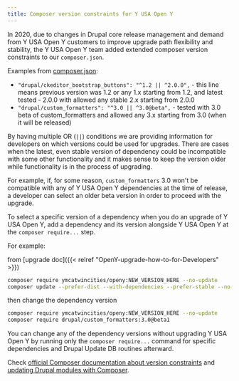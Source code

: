 ```yaml
---
title: Composer version constraints for Y USA Open Y
---
```


In 2020, due to changes in Drupal core release management and demand from Y USA Open Y customers to improve upgrade path flexibility and stability, the Y USA Open Y team added extended composer version constraints to our `composer.json`.

Examples from [composer.json](https://github.com/ymcatwincities/openy/blob/9.x-2.x/composer.json):

- `"drupal/ckeditor_bootstrap_buttons": "^1.2 || ^2.0.0",` - this line means previous version was 1.2 or any 1.x starting from 1.2, and latest tested - 2.0.0 with allowed any stable 2.x starting from 2.0.0
- `"drupal/custom_formatters": "^3.0 || ^3.0@beta",` - tested with 3.0 beta of custom_formatters and allowed any 3.x starting from 3.0 (when it will be released)

By having multiple OR (`||`) conditions we are providing information for developers on which versions could be used for upgrades. There are cases when the latest, even stable version of dependency could be incompatible with some other functionality and it makes sense to keep the version older while functionality is in the process of upgrading.

For example, if, for some reason, `custom_formatters` 3.0 won't be compatible with any of Y USA Open Y dependencies at the time of release, a developer can select an older beta version in order to proceed with the upgrade.

To select a specific version of a dependency when you do an upgrade of Y USA Open Y, add a dependency and its version alongside Y USA Open Y at the `composer require...` step.

For example:

from [upgrade doc]({{< relref "OpenY-upgrade-how-to-for-Developers" >}})

```bash
composer require ymcatwincities/openy:NEW_VERSION_HERE --no-update
composer update --prefer-dist --with-dependencies --prefer-stable --no-suggest
```

then change the dependency version

```bash
composer require ymcatwincities/openy:NEW_VERSION_HERE --no-update
composer require drupal/custom_formatters:3.0@beta1
```

You can change any of the dependency versions without upgrading Y USA Open Y by running only the `composer require...` command for specific dependencies and Drupal Update DB routines afterward.

Check [official Composer documentation about version constraints](https://getcomposer.org/doc/articles/versions.md) and [updating Drupal modules with Composer](https://www.drupal.org/docs/updating-drupal/updating-modules-and-themes-using-composer).
